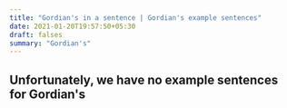 ```yaml
---
title: "Gordian's in a sentence | Gordian's example sentences"
date: 2021-01-20T19:57:50+05:30
draft: falses
summary: "Gordian's"
---
```

## Unfortunately, we have no example sentences for Gordian's                 
